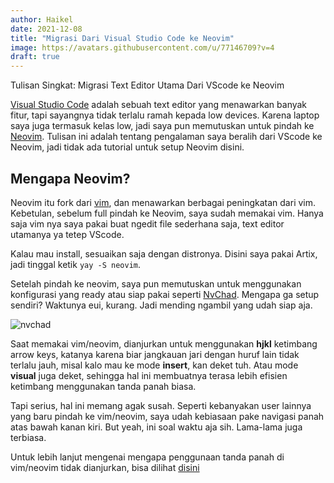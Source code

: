 ```yaml
---
author: Haikel
date: 2021-12-08 
title: "Migrasi Dari Visual Studio Code ke Neovim"
image: https://avatars.githubusercontent.com/u/77146709?v=4
draft: true
---
```


Tulisan Singkat: Migrasi Text Editor Utama Dari VScode ke Neovim

[Visual Studio Code](https://code.visualstudio.com/) adalah sebuah text editor yang menawarkan banyak fitur, tapi sayangnya tidak terlalu ramah kepada low devices. Karena laptop saya juga termasuk kelas low, jadi saya pun memutuskan untuk pindah ke [Neovim](https://neovim.io/). Tulisan ini adalah tentang pengalaman saya beralih dari VScode ke Neovim, jadi tidak ada tutorial untuk setup Neovim disini.

## Mengapa Neovim? 

Neovim itu fork dari [vim](https://www.vim.org/), dan menawarkan berbagai peningkatan dari vim. Kebetulan, sebelum full pindah ke Neovim, saya sudah memakai vim. Hanya saja vim nya saya pakai buat ngedit file sederhana saja, text editor utamanya ya tetep VScode.

Kalau mau install, sesuaikan saja dengan distronya. Disini saya pakai Artix, jadi tinggal ketik `yay -S neovim`.

Setelah pindah ke neovim, saya pun memutuskan untuk menggunakan konfigurasi yang ready atau siap pakai seperti [NvChad](https://github.com/NvChad/NvChad). Mengapa ga setup sendiri? Waktunya eui, kurang. Jadi mending ngambil yang udah siap aja. 

![nvchad](https://i.ibb.co/Jxg1H6n/neovim.png)

Saat memakai vim/neovim, dianjurkan untuk menggunakan **hjkl** ketimbang arrow keys, katanya karena biar jangkauan jari dengan huruf lain tidak terlalu jauh, misal kalo mau ke mode **insert**, kan deket tuh. Atau mode **visual** juga deket, sehingga hal ini membuatnya terasa lebih efisien ketimbang menggunakan tanda panah biasa.  

Tapi serius, hal ini memang agak susah. Seperti kebanyakan user lainnya yang baru pindah ke vim/neovim, saya udah kebiasaan pake navigasi panah atas bawah kanan kiri. But yeah, ini soal waktu aja sih. Lama-lama juga terbiasa. 

Untuk lebih lanjut mengenai mengapa penggunaan tanda panah di vim/neovim tidak dianjurkan, bisa dilihat [disini](https://superuser.com/questions/599150/why-arrow-keys-are-not-recommended-in-vim/599230)
